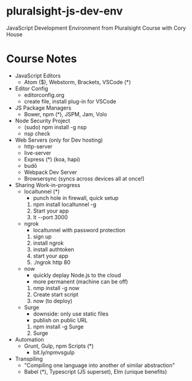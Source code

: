 # pluralsight-js-dev-env
JavaScript Development Environment from Pluralsight Course with Cory House

# Course Notes
* JavaScript Editors
  * Atom ($), Webstorm, Brackets, VSCode (*)
* Editor Config
  * editorconfig.org
  * create file, install plug-in for VSCode
* JS Package Managers
  * Bower, npm (*), JSPM, Jam, Volo
* Node Security Project
  * (sudo) npm install -g nsp
  * nsp check
* Web Servers (only for Dev hosting)
  * http-server
  * live-server
  * Express (*) (koa, hapi)
  * budō
  * Webpack Dev Server
  * Browsersync (syncs across devices all at once!)
* Sharing Work-in-progress
  * localtunnel (*)
    * punch hole in firewall, quick setup
    1. npm install localtunnel -g
    2. Start your app
    3. lt --port 3000
  * ngrok
    * localtunnel with password protection
    1. sign up
    2. install ngrok
    3. install authtoken
    4. start your app
    5. ./ngrok http 80
  * now
    * quickly deplay Node.js to the cloud
    * more permanent (machine can be off)
    1. nmp install -g now
    2. Create start script
    3. now (to deploy)
  * Surge
    * downside: only use static files
    * publish on public URL
    1. npm install -g Surge
    2. Surge
* Automation
  * Grunt, Gulp, npm Scripts (*)
    * bit.ly/npmvsgulp
* Transpiling
  * "Compiling one language into another of similar abstraction"
  * Babel (*), Typescript (JS superset), Elm (unique benefits)
